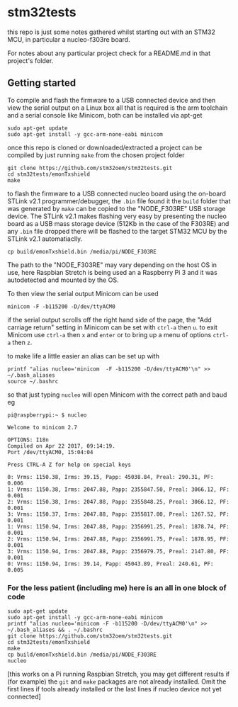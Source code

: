 # stm32tests

this repo is just some notes gathered whilst starting out with an STM32 MCU, in particular a nucleo-f303re board.

For notes about any particular project check for a README.md in that project's folder.

## Getting started

To compile and flash the firmware to a USB connected device and then view the serial output on a Linux box all that is required is the arm toolchain and a serial console like Minicom, both can be installed via apt-get

```
sudo apt-get update
sudo apt-get install -y gcc-arm-none-eabi minicom
```

once this repo is cloned or downloaded/extracted a project can be compiled by just running `make` from the chosen project folder

```
git clone https://github.com/stm32oem/stm32tests.git
cd stm32tests/emonTxshield
make
```

to flash the firmware to a USB connected nucleo board using the on-board STLink v2.1 programmer/debugger, the `.bin` file found it the `build` folder that was generated by `make` can be copied to the "NODE_F303RE" USB storage device. The STLink v2.1 makes flashing very easy by presenting the nucleo board as a USB mass storage device (512Kb in the case of the F303RE) and any `.bin` file dropped there will be flashed to the target STM32 MCU by the STLink v2.1 automatiaclly.

```
cp build/emonTxshield.bin /media/pi/NODE_F303RE
```

The path to the "NODE_F303RE" may vary depending on the host OS in use, here Raspbian Stretch is being used an a Raspberry Pi 3 and it was autodetected and mounted by the OS.

To then view the serial output Minicom can be used

```
minicom -F -b115200 -D/dev/ttyACM0
```
if the serial output scrolls off the right hand side of the page, the "Add carriage return" setting in Minicom can be set with `ctrl-a` then `u`. to exit Minicom use `ctrl-a` then `x` and `enter` or to bring up a menu of options `ctrl-a` then `z`.

to make life a little easier an alias can be set up with
```
printf "alias nucleo='minicom  -F -b115200 -D/dev/ttyACM0'\n" >> ~/.bash_aliases
source ~/.bashrc
```
so that just typing `nucleo` will open Minicom with the correct path and baud eg
```
pi@raspberrypi:~ $ nucleo

Welcome to minicom 2.7

OPTIONS: I18n
Compiled on Apr 22 2017, 09:14:19.
Port /dev/ttyACM0, 15:04:04

Press CTRL-A Z for help on special keys

0: Vrms: 1150.38, Irms: 39.15, Papp: 45038.84, Preal: 290.31, PF: 0.006
1: Vrms: 1150.38, Irms: 2047.88, Papp: 2355847.50, Preal: 3066.12, PF: 0.001
2: Vrms: 1150.38, Irms: 2047.88, Papp: 2355848.25, Preal: 3066.12, PF: 0.001
3: Vrms: 1150.37, Irms: 2047.88, Papp: 2355817.00, Preal: 1267.52, PF: 0.001
1: Vrms: 1150.94, Irms: 2047.88, Papp: 2356991.25, Preal: 1878.74, PF: 0.001
2: Vrms: 1150.94, Irms: 2047.88, Papp: 2356991.75, Preal: 1878.95, PF: 0.001
3: Vrms: 1150.94, Irms: 2047.88, Papp: 2356979.75, Preal: 2147.80, PF: 0.001
0: Vrms: 1150.94, Irms: 39.14, Papp: 45043.89, Preal: 240.61, PF: 0.005
```

### For the less patient (including me) here is an all in one block of code

```
sudo apt-get update
sudo apt-get install -y gcc-arm-none-eabi minicom
printf "alias nucleo='minicom -F -b115200 -D/dev/ttyACM0'\n" >> ~/.bash_aliases && . ~/.bashrc
git clone https://github.com/stm32oem/stm32tests.git
cd stm32tests/emonTxshield
make
cp build/emonTxshield.bin /media/pi/NODE_F303RE
nucleo
```
[this works on a Pi running Raspbian Stretch, you may get different results if (for example) the `git` and `make` packages are not already installed. Omit the first lines if tools already installed or the last lines if nucleo device not yet connected]


